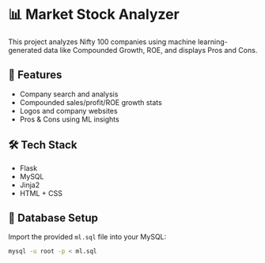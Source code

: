 # 📊 Market Stock Analyzer

This project analyzes Nifty 100 companies using machine learning-generated data like Compounded Growth, ROE, and displays Pros and Cons.

## 🚀 Features

- Company search and analysis
- Compounded sales/profit/ROE growth stats
- Logos and company websites
- Pros & Cons using ML insights

## 🛠 Tech Stack

- Flask
- MySQL
- Jinja2
- HTML + CSS

## 💾 Database Setup

Import the provided `ml.sql` file into your MySQL:

```bash
mysql -u root -p < ml.sql

